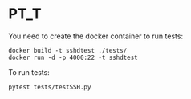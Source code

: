 # PT_T

You need to create the docker container to run tests:
```
docker build -t sshdtest ./tests/
docker run -d -p 4000:22 -t sshdtest
```
To run tests:
```
pytest tests/testSSH.py
```
